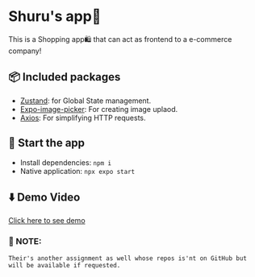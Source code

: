 
# Shuru's app🛒

This is a Shopping app🛍️ that can act as frontend to a e-commerce company! 


## 📦 Included packages
- [Zustand](https://zustand.docs.pmnd.rs/getting-started/introduction): for Global State management.
- [Expo-image-picker](https://docs.expo.dev/versions/latest/sdk/imagepicker/): For creating image uplaod.
- [Axios](https://axios-http.com/docs/intro): For simplifying HTTP requests.

## 🏁 Start the app
- Install dependencies: `npm i`
- Native application: `npx expo start`


## ⬇️ Demo Video
[Click here to see demo](https://drive.google.com/file/d/1dAm7uYWOIMPWI-G4n4PikNwEmT7jkP53/view?usp=sharing)

### 🔴 NOTE: 
```
Their's another assignment as well whose repos is'nt on GitHub but will be available if requested.
```
